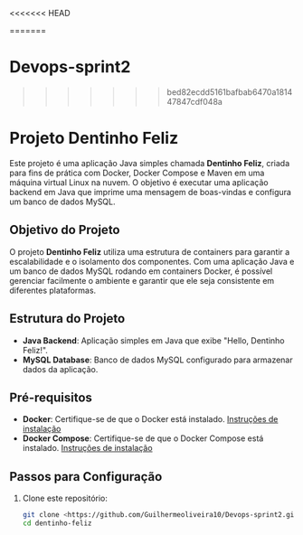 <<<<<<< HEAD

=======
# Devops-sprint2
>>>>>>> bed82ecdd5161bafbab6470a181447847cdf048a

# Projeto Dentinho Feliz

Este projeto é uma aplicação Java simples chamada **Dentinho Feliz**, criada para fins de prática com Docker, Docker Compose e Maven em uma máquina virtual Linux na nuvem. O objetivo é executar uma aplicação backend em Java que imprime uma mensagem de boas-vindas e configura um banco de dados MySQL.

## Objetivo do Projeto

O projeto **Dentinho Feliz** utiliza uma estrutura de containers para garantir a escalabilidade e o isolamento dos componentes. Com uma aplicação Java e um banco de dados MySQL rodando em containers Docker, é possível gerenciar facilmente o ambiente e garantir que ele seja consistente em diferentes plataformas.

## Estrutura do Projeto

- **Java Backend**: Aplicação simples em Java que exibe "Hello, Dentinho Feliz!".
- **MySQL Database**: Banco de dados MySQL configurado para armazenar dados da aplicação.

## Pré-requisitos

- **Docker**: Certifique-se de que o Docker está instalado. [Instruções de instalação](https://docs.docker.com/get-docker/)
- **Docker Compose**: Certifique-se de que o Docker Compose está instalado. [Instruções de instalação](https://docs.docker.com/compose/install/)

## Passos para Configuração

1. Clone este repositório:
   ```bash
   git clone <https://github.com/Guilhermeoliveira10/Devops-sprint2.git>
   cd dentinho-feliz

